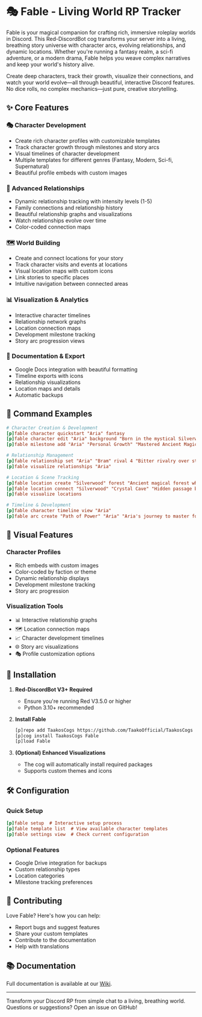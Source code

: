 # 🎭 Fable - Living World RP Tracker

Fable is your magical companion for crafting rich, immersive roleplay worlds in Discord. This Red-DiscordBot cog transforms your server into a living, breathing story universe with character arcs, evolving relationships, and dynamic locations. Whether you're running a fantasy realm, a sci-fi adventure, or a modern drama, Fable helps you weave complex narratives and keep your world's history alive.

Create deep characters, track their growth, visualize their connections, and watch your world evolve—all through beautiful, interactive Discord features. No dice rolls, no complex mechanics—just pure, creative storytelling.

## ✨ Core Features

### 🎭 Character Development

- Create rich character profiles with customizable templates
- Track character growth through milestones and story arcs
- Visual timelines of character development
- Multiple templates for different genres (Fantasy, Modern, Sci-fi, Supernatural)
- Beautiful profile embeds with custom images

### 👥 Advanced Relationships

- Dynamic relationship tracking with intensity levels (1-5)
- Family connections and relationship history
- Beautiful relationship graphs and visualizations
- Watch relationships evolve over time
- Color-coded connection maps

### 🗺️ World Building

- Create and connect locations for your story
- Track character visits and events at locations
- Visual location maps with custom icons
- Link stories to specific places
- Intuitive navigation between connected areas

### 📊 Visualization & Analytics

- Interactive character timelines
- Relationship network graphs
- Location connection maps
- Development milestone tracking
- Story arc progression views

### 📑 Documentation & Export

- Google Docs integration with beautiful formatting
- Timeline exports with icons
- Relationship visualizations
- Location maps and details
- Automatic backups

## 📜 Command Examples

```ini
# Character Creation & Development
[p]fable character quickstart "Aria" fantasy
[p]fable character edit "Aria" background "Born in the mystical Silverwood..."
[p]fable milestone add "Aria" "Personal Growth" "Mastered Ancient Magic"

# Relationship Management
[p]fable relationship set "Aria" "Bram" rival 4 "Bitter rivalry over stolen artifacts"
[p]fable visualize relationships "Aria"

# Location & Scene Tracking
[p]fable location create "Silverwood" forest "Ancient magical forest where Aria trained"
[p]fable location connect "Silverwood" "Crystal Cave" "Hidden passage beneath the ancient trees"
[p]fable visualize locations

# Timeline & Development
[p]fable character timeline view "Aria"
[p]fable arc create "Path of Power" "Aria" "Aria's journey to master forbidden magic"
```

## 🎨 Visual Features

### Character Profiles

- Rich embeds with custom images
- Color-coded by faction or theme
- Dynamic relationship displays
- Development milestone tracking
- Story arc progression

### Visualization Tools

- 📊 Interactive relationship graphs
- 🗺️ Location connection maps
- 📈 Character development timelines
- 🌐 Story arc visualizations
- 🎭 Profile customization options

## 🚀 Installation

1. **Red-DiscordBot V3+ Required**

   - Ensure you're running Red V3.5.0 or higher
   - Python 3.10+ recommended

2. **Install Fable**

   ```bash
   [p]repo add TaakosCogs https://github.com/TaakoOfficial/TaakosCogs
   [p]cog install TaakosCogs Fable
   [p]load Fable
   ```

3. **(Optional) Enhanced Visualizations**
   - The cog will automatically install required packages
   - Supports custom themes and icons

## 🛠️ Configuration

### Quick Setup

```ini
[p]fable setup  # Interactive setup process
[p]fable template list  # View available character templates
[p]fable settings view  # Check current configuration
```

### Optional Features

- Google Drive integration for backups
- Custom relationship types
- Location categories
- Milestone tracking preferences

## 🤝 Contributing

Love Fable? Here's how you can help:

- Report bugs and suggest features
- Share your custom templates
- Contribute to the documentation
- Help with translations

## 📚 Documentation

Full documentation is available at our [Wiki](https://github.com/username/taakos-cogs/wiki/Fable).

---

Transform your Discord RP from simple chat to a living, breathing world. Questions or suggestions? Open an issue on GitHub!
